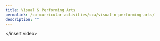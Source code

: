 ```yaml
---
title: Visual & Performing Arts
permalink: /co-curricular-activities/cca/visual-n-performing-arts/
description: ""
---
```

</insert video>